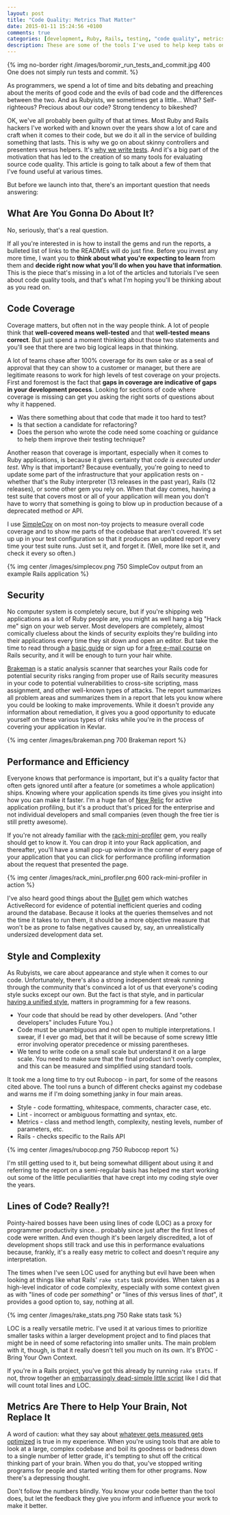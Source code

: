```yaml
---
layout: post
title: "Code Quality: Metrics That Matter"
date: 2015-01-11 15:24:56 +0100
comments: true
categories: [development, Ruby, Rails, testing, "code quality", metrics]
description: These are some of the tools I've used to help keep tabs on some of the more important quality metrics in Ruby and Rails code.
---
```

{% img no-border right /images/boromir_run_tests_and_commit.jpg 400 One does not simply run tests and commit. %}

As programmers, we spend a lot of time and bits debating and preaching about the merits of good code and the evils of bad code and the differences between the two.  And as Rubyists, we sometimes get a little... What?  Self-righteous?  Precious about our code?  Strong tendency to bikeshed?

OK, we've all probably been guilty of that at times.  Most Ruby and Rails hackers I've worked with and known over the years show a lot of care and craft when it comes to their code, but we do it all in the service of building something that lasts.  This is why we go on about skinny controllers and presenters versus helpers.  It's [why we write tests](http://chriskottom.com/blog/2014/08/why-i-test/).  And it's a big part of the motivation that has led to the creation of so many tools for evaluating source code quality.  This article is going to talk about a few of them that I've found useful at various times.<!--more-->

But before we launch into that, there's an important question that needs answering:

## What Are You Gonna Do About It? ##

No, seriously, that's a real question.

If all you're interested in is how to install the gems and run the reports, a bulleted list of links to the READMEs will do just fine.  Before you invest any more time, I want you to **think about what you're expecting to learn** from them and **decide right now what you'll do when you have that information**.  This is the piece that's missing in a lot of the articles and tutorials I've seen about code quality tools, and that's what I'm hoping you'll be thinking about as you read on.

## Code Coverage ##

Coverage matters, but often not in the way people think.  A lot of people think that **well-covered means well-tested** and that **well-tested means correct**.  But just spend a moment thinking about those two statements and you'll see that there are two big logical leaps in that thinking.

A lot of teams chase after 100% coverage for its own sake or as a seal of approval that they can show to a customer or manager, but there are legitimate reasons to work for high levels of test coverage on your projects.  First and foremost is the fact that **gaps in coverage are indicative of gaps in your development process**.  Looking for sections of code where coverage is missing can get you asking the right sorts of questions about why it happened.

* Was there something about that code that made it too hard to test?
* Is that section a candidate for refactoring?
* Does the person who wrote the code need some coaching or guidance to help them improve their testing technique?

Another reason that coverage is important, especially when it comes to Ruby applications, is because it gives certainty that *code is executed under test*.  Why is that important?  Because eventually, you're going to need to update some part of the infrastructure that your application rests on - whether that's the Ruby interpreter (13 releases in the past year), Rails (12 releases), or some other gem you rely on.  When that day comes, having a test suite that covers most or all of your application will mean you don't have to worry that something is going to blow up in production because of a deprecated method or API.

I use [SimpleCov](https://github.com/colszowka/simplecov) on on most non-toy projects to measure overall code coverage and to show me parts of the codebase that aren't covered.  It's set up up in your test configuration so that it produces an updated report every time your test suite runs.  Just set it, and forget it.  (Well, more like set it, and check it every so often.)

{% img center /images/simplecov.png 750 SimpleCov output from an example Rails application %}

## Security ##

No computer system is completely secure, but if you're shipping web applications as a lot of Ruby people are, you might as well hang a big "Hack me" sign on your web server.  Most developers are completely, almost comically clueless about the kinds of security exploits they're building into their applications every time they sit down and open an editor.  But take the time to read through a [basic guide](http://guides.rubyonrails.org/security.html) or sign up for a [free e-mail course](http://www.securingrails.net/) on Rails security, and it will be enough to turn your hair white.

[Brakeman](http://brakemanscanner.org/) is a static analysis scanner that searches your Rails code for potential security risks ranging from proper use of Rails security measures in your code to potential vulnerabilities to cross-site scripting, mass assignment, and other well-known types of attacks.  The report summarizes all problem areas and summarizes them in a report that lets you know where you could be looking to make improvements.  While it doesn't provide any information about remediation, it gives you a good opportunity to educate yourself on these various types of risks while you're in the process of covering your application in Kevlar.

{% img center /images/brakeman.png 700 Brakeman report %}

## Performance and Efficiency ##

Everyone knows that performance is important, but it's a quality factor that often gets ignored until after a feature (or sometimes a whole application) ships.  Knowing where your application spends its time gives you insight into how you can make it faster.  I'm a huge fan of [New Relic](https://newrelic.com/) for active application profiling, but it's a product that's priced for the enterprise and not individual developers and small companies (even though the free tier is still pretty awesome).

If you're not already familiar with the [rack-mini-profiler](https://github.com/MiniProfiler/rack-mini-profiler) gem, you really should get to know it.  You can drop it into your Rack application, and thereafter, you'll have a small pop-up window in the corner of every page of your application that you can click for performance profiling information about the request that presented the page.

{% img center /images/rack_mini_profiler.png 600 rack-mini-profiler in action %}

I've also heard good things about the [Bullet](https://github.com/flyerhzm/bullet) gem which watches ActiveRecord for evidence of potential inefficient queries and coding around the database.  Because it looks at the queries themselves and not the time it takes to run them, it should be a more objective measure that won't be as prone to false negatives caused by, say, an unrealistically undersized development data set.

## Style and Complexity ##

As Rubyists, we care about appearance and style when it comes to our code.  Unfortunately, there's also a strong independent streak running through the community that's convinced a lot of us that everyone's coding style sucks except our own.  But the fact is that style, and in particular [having a unified style](https://github.com/bbatsov/ruby-style-guide), matters in programming for a few reasons.

* Your code that should be read by other developers.  (And "other developers" includes Future You.)
* Code must be unambiguous and not open to multiple interpretations.  I swear, if I ever go mad, bet that it will be because of some screwy little error involving operator precedence or missing parentheses.
* We tend to write code on a small scale but understand it on a large scale.  You need to make sure that the final product isn't overly complex, and this can be measured and simplified using standard tools.

It took me a long time to try out Rubocop - in part, for some of the reasons cited above.  The tool runs a bunch of different checks against my codebase and warns me if I'm doing something janky in four main areas.

* Style - code formatting, whitespace, comments, character case, etc.
* Lint - incorrect or ambiguous formatting and syntax, etc.
* Metrics - class and method length, complexity, nesting levels, number of parameters, etc.
* Rails - checks specific to the Rails API

{% img center /images/rubocop.png 750 Rubocop report %}

I'm still getting used to it, but being somewhat dilligent about using it and referring to the report on a semi-regular basis has helped me start working out some of the little peculiarities that have crept into my coding style over the years.

## Lines of Code?  Really?! ##

Pointy-haired bosses have been using lines of code (LOC) as a proxy for programmer productivity since... probably since just after the first lines of code were written.  And even though it's been largely discredited, a lot of development shops still track and use this in performance evaluations because, frankly, it's a really easy metric to collect and doesn't require any interpretation.

The times when I've seen LOC used for anything but evil have been when looking at things like what Rails' `rake stats` task provides.  When taken as a high-level indicator of code complexity, especially with some context given as with "lines of code per *something*" or "lines of *this* versus lines of *that*", it provides a good option to, say, nothing at all.

{% img center /images/rake_stats.png 750 Rake stats task %}

LOC is a really versatile metric.  I've used it at various times to prioritize smaller tasks within a larger development project and to find places that might be in need of some refactoring into smaller units.  The main problem with it, though, is that it really doesn't tell you much on its own.  It's BYOC - Bring Your Own Context.

If you're in a Rails project, you've got this already by running `rake stats`.  If not, throw together an [embarrassingly dead-simple little script](https://github.com/chriskottom/ruby_loc_counter) like I did that will count total lines and LOC.

## Metrics Are There to Help Your Brain, Not Replace It ##

A word of caution: what they say about [whatever gets measured gets optimized](http://c2.com/cgi/wiki?WhateverGetsMeasuredGetsOptimized) is true in my experience.  When you're using tools that are able to look at a large, complex codebase and boil its goodness or badness down to a single number of letter grade, it's tempting to shut off the critical thinking part of your brain.  When you do that, you've stopped writing programs for people and started writing them for other programs.  Now there's a depressing thought.

Don't follow the numbers blindly.  You know your code better than the tool does, but let the feedback they give you inform and influence your work to make it better.
